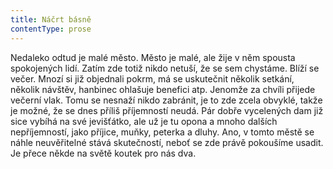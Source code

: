 ```yaml
---
title: Náčrt básně
contentType: prose
---
```


<section>

Nedaleko odtud je malé město. Město je malé, ale žije v něm spousta spokojených lidí. Zatím zde totiž nikdo netuší, že se sem chystáme. Blíží se večer. Mnozí si již objednali pokrm, má se uskutečnit několik setkání, několik návštěv, hanbinec ohlašuje benefici atp. Jenomže za chvíli přijede večerní vlak. Tomu se nesnaží nikdo zabránit, je to zde zcela obvyklé, takže je možné, že se dnes příliš příjemností neudá. Pár dobře vycelených dam již sice vybíhá na své jevišťátko, ale už je tu opona a mnoho dalších nepříjemností, jako příjice, muňky, peterka a dluhy. Ano, v tomto městě se náhle neuvěřitelné stává skutečností, neboť se zde právě pokoušíme usadit. Je přece někde na světě koutek pro nás dva.

</section>
